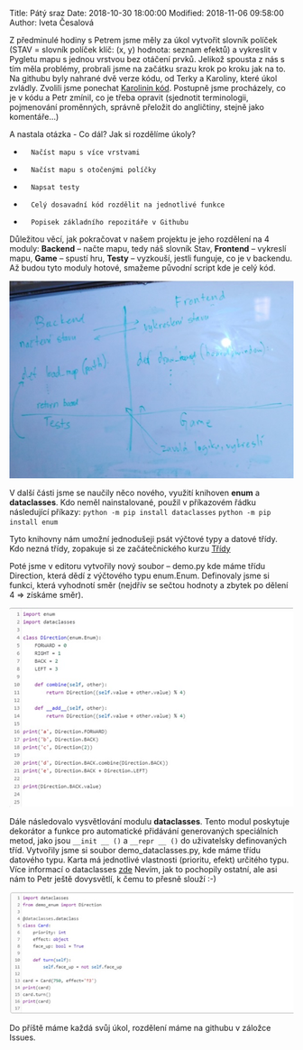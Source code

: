 ﻿Title: Pátý sraz 
Date: 2018-10-30 18:00:00
Modified: 2018-11-06 09:58:00
Author: Iveta Česalová



Z předminulé hodiny s Petrem jsme měly za úkol vytvořit slovník políček (STAV = slovník políček klíč: (x, y) hodnota: seznam efektů) a vykreslit v Pygletu mapu s jednou vrstvou bez otáčení prvků. Jelikož spousta z nás s tím měla problémy, probrali jsme na začátku srazu krok po kroku jak na to.
Na githubu byly nahrané dvě verze kódu, od Terky a Karoliny, které úkol zvládly. Zvolili jsme ponechat [Karolinin kód](https://github.com/PyLadiesCZ/roboprojekt/blob/35a98aa967386d82a4dbca23a0ade65cc8b96767/karolina_state.py).
Postupně jsme procházely, co je v kódu a Petr zmínil, co je třeba opravit (sjednotit terminologii, pojmenování proměnných, správně přeložit do angličtiny, stejně jako komentáře…)

 
A nastala otázka - Co dál? Jak si rozdělíme úkoly?

*       Načíst mapu s více vrstvami
*       Načíst mapu s otočenými políčky
*       Napsat testy
*       Celý dosavadní kód rozdělit na jednotlivé funkce
*       Popisek základního repozitáře v Githubu

 
Důležitou věcí, jak pokračovat v našem projektu je jeho rozdělení na 4 moduly:
**Backend** – načte mapu, tedy náš slovník Stav, **Frontend** – vykreslí mapu, **Game** – spustí hru, **Testy** – vyzkouší, jestli funguje, co je v backendu.
Až budou tyto moduly hotové, smažeme původní script  kde je celý kód.

![moduly](./images/moduly.jpg)


V další části jsme se naučily něco nového, využití knihoven **enum** a **dataclasses**. Kdo neměl nainstalované, použil v příkazovém řádku následující příkazy:
`python -m pip install dataclasses`
`python -m pip install enum`
 
Tyto knihovny nám umožní jednodušeji psát výčtové typy a datové třídy. Kdo nezná třídy, zopakuje si ze začátečnického kurzu [Třídy](https://naucse.python.cz/course/pyladies/sessions/class/)
 
Poté jsme v editoru vytvořily nový soubor – demo.py kde máme třídu Direction, která dědí z výčtového typu enum.Enum. Definovaly jsme si funkci, která vyhodnotí směr (nejdřív se sečtou hodnoty a zbytek po dělení 4 => získáme směr).


![demo](./images/demo.jpg)


Dále následovalo vysvětlování modulu **dataclasses**. Tento modul poskytuje dekorátor a funkce pro automatické přidávání generovaných speciálních metod, jako jsou `__init __ ()` a `__repr __ ()` do uživatelsky definovaných tříd. 
Vytvořily jsme si soubor demo_dataclasses.py, kde máme třídu datového typu. Karta má jednotlivé vlastnosti (prioritu, efekt) určitého typu.
Více informací o dataclasses [zde](https://docs.python.org/3/library/dataclasses.html)
Nevím, jak to pochopily ostatní, ale asi nám to Petr ještě dovysvětlí, k čemu to přesně slouží :-)

![dataclasses](./images/dataclasses.jpg)


Do příště máme každá svůj úkol, rozdělení máme na githubu v záložce Issues.
